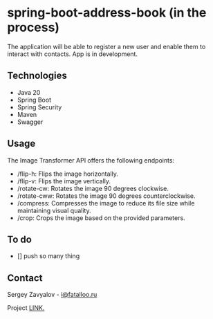 # spring-boot-address-book (in the process) 

The application will be able to register a new user and enable them to interact with contacts. App is in development.

## Technologies
- Java 20
- Spring Boot
- Spring Security
- Maven
- Swagger

## Usage

The Image Transformer API offers the following endpoints:

- /flip-h: Flips the image horizontally.
- /flip-v: Flips the image vertically.
- /rotate-cw: Rotates the image 90 degrees clockwise.
- /rotate-cww: Rotates the image 90 degrees counterclockwise.
- /compress: Compresses the image to reduce its file size while maintaining visual quality.
- /crop: Crops the image based on the provided parameters.

## To do
- [] push so many thing


## Contact
Sergey Zavyalov - i@fatalloo.ru

Project [LINK.](https://github.com/zavyalov-sergey/spring-boot-address-book)
